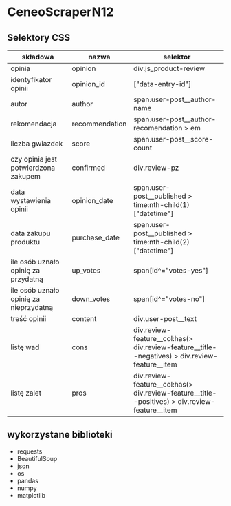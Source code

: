 # CeneoScraperN12

## Selektory CSS
| składowa | nazwa | selektor |
| --- | --- | --- |
| opinia | opinion | div.js\_product-review |
| identyfikator opinii | opinion\_id | ["data-entry-id"] |
| autor | author | span.user-post\_\_author-name |
| rekomendacja | recommendation | span.user-post\_\_author-recomendation \> em |
| liczba gwiazdek | score | span.user-post\_\_score-count |
| czy opinia jest potwierdzona zakupem | confirmed | div.review-pz |
| data wystawienia opinii | opinion\_date | span.user-post\_\_published \> time:nth-child(1)["datetime"] |
| data zakupu produktu | purchase\_date | span.user-post\_\_published \> time:nth-child(2)["datetime"] |
| ile osób uznało opinię za przydatną | up\_votes | span[id^="votes-yes"] |
| ile osób uznało opinię za nieprzydatną | down\_votes | span[id^="votes-no"] |
| treść opinii | content | div.user-post\_\_text |
| listę wad | cons | div.review-feature\_\_col:has(\> div.review-feature\_\_title--negatives) \> div.review-feature\_\_item |
| listę zalet | pros | div.review-feature\_\_col:has(\> div.review-feature\_\_title--positives) \> div.review-feature\_\_item |




## wykorzystane biblioteki
- requests
- BeautifulSoup
- json
- os
- pandas
- numpy
- matplotlib
